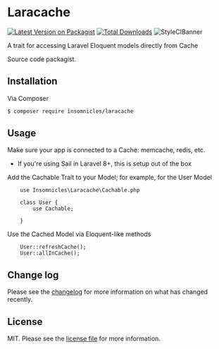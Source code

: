 # Laracache

[![Latest Version on Packagist][ico-version]][link-packagist]
[![Total Downloads][ico-downloads]][link-downloads]
![StyleCIBanner](https://github.styleci.io/repos/473727868/shield)

A trait for accessing Laravel Eloquent models directly from Cache

Source code packagist.

## Installation

Via Composer

``` bash
$ composer require insomnicles/laracache
```

## Usage

Make sure your app is connected to a Cache: memcache, redis, etc.
- If you're using Sail in Laravel 8+, this is setup out of the box


Add the Cachable Trait to your Model; for example, for the User Model
```
	use Insomnicles\Laracache\Cachable.php

	class User {
		use Cachable;

	}

```

Use the Cached Model via Eloquent-like methods
```
	User::refreshCache();
	User::allInCache();
```

## Change log

Please see the [changelog](changelog.md) for more information on what has changed recently.

## License

MIT. Please see the [license file](license.md) for more information.

[ico-version]: https://img.shields.io/packagist/v/insomnicles/laracache.svg?style=flat-square
[ico-downloads]: https://img.shields.io/packagist/dt/insomnicles/laracache.svg?style=flat-square
[ico-travis]: https://img.shields.io/travis/insomnicles/laracache/master.svg?style=flat-square
[ico-styleci]: https://styleci.io/repos/12345678/shield

[link-packagist]: https://packagist.org/packages/insomnicles/laracache
[link-downloads]: https://packagist.org/packages/insomnicles/laracache
[link-travis]: https://travis-ci.org/insomnicles/laracache
[link-styleci]: https://styleci.io/repos/12345678
[link-author]: https://github.com/insomnicles
[link-contributors]: ../../contributors
